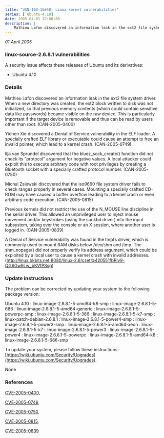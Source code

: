 ```yaml
---
title: "USN-103-1&#58; Linux kernel vulnerabilities"
series: [ ubuntu-4.10]
date: 2005-04-01 12:00:00
description: |
    Mathieu Lafon discovered an information leak in the ext2 file system driver. When a new directory was created, the ext2 block written to disk was not initialized, so that previous memory contents (which could contain sensitive data like passwords) became visible on the raw device. This is particularly important if the target device is removable and thus can be read by users other than root. (CAN-2005-0400)
--- 
```

 
 

*01 April 2005*

### linux-source-2.6.8.1 vulnerabilities

A security issue affects these releases of Ubuntu and its derivatives:

* Ubuntu 4.10

### Details

Mathieu Lafon discovered an information leak in the ext2 file system driver. When a new directory was created, the ext2 block written to disk was not initialized, so that previous memory contents (which could contain sensitive data like passwords) became visible on the raw device. This is particularly important if the target device is removable and thus can be read by users other than root. (CAN-2005-0400)

Yichen Xie discovered a Denial of Service vulnerability in the ELF loader. A specially crafted ELF library or executable could cause an attempt to free an invalid pointer, which lead to a kernel crash. (CAN-2005-0749)

Ilja van Sprundel discovered that the bluez_sock_create() function did not check its &quot;protocol&quot; argument for negative values. A local attacker could exploit this to execute arbitrary code with root privileges by creating a Bluetooth socket with a specially crafted protocol number. (CAN-2005-0750)

Michal Zalewski discovered that the iso9660 file system driver fails to check ranges properly in several cases. Mounting a specially crafted CD-ROM may have caused a buffer overflow leading to a kernel crash or even arbitrary code execution. (CAN-2005-0815)

Previous kernels did not restrict the use of the N_MOUSE line discipline in the serial driver. This allowed an unprivileged user to inject mouse movement and/or keystrokes (using the sunkbd driver) into the input subsystem, taking over the console or an X session, where another user is logged in. (CAN-2005-0839)

A Denial of Service vulnerability was found in the tmpfs driver, which is commonly used to mount RAM disks below /dev/shm and /tmp. The shm_nopage() did not properly verify its address argument, which could be exploited by a local user to cause a kernel crash with invalid addresses. (http://linux.bkbits.net:8080/linux-2.6/cset@420551fbRlv9-QG6Gw9Lw_bKVfPSsg)

### Update instructions

The problem can be corrected by updating your system to the following package version:

Ubuntu 4.10
 : linux-image-2.6.8.1-5-amd64-k8-smp 
 : linux-image-2.6.8.1-5-686 
 : linux-image-2.6.8.1-5-amd64-generic 
 : linux-image-2.6.8.1-5-powerpc-smp 
 : linux-image-2.6.8.1-5-386 
 : linux-image-2.6.8.1-5-k7-smp 
 : linux-patch-debian-2.6.8.1 
 : linux-image-2.6.8.1-5-power4-smp 
 : linux-image-2.6.8.1-5-power3-smp 
 : linux-image-2.6.8.1-5-amd64-xeon 
 : linux-image-2.6.8.1-5-k7 
 : linux-image-2.6.8.1-5-power3 
 : linux-image-2.6.8.1-5-power4 
 : linux-image-2.6.8.1-5-powerpc 
 : linux-image-2.6.8.1-5-amd64-k8 
 : linux-image-2.6.8.1-5-686-smp 

To update your system, please follow these instructions: [https://wiki.ubuntu.com/Security/Upgrades](https://wiki.ubuntu.com/Security/Upgrades).

None

### References

 
 [CVE-2005-0400](http://people.ubuntu.com/~ubuntu-security/cve/CVE-2005-0400), 

 [CVE-2005-0749](http://people.ubuntu.com/~ubuntu-security/cve/CVE-2005-0749), 

 [CVE-2005-0750](http://people.ubuntu.com/~ubuntu-security/cve/CVE-2005-0750), 

 [CVE-2005-0815](http://people.ubuntu.com/~ubuntu-security/cve/CVE-2005-0815), 

 [CVE-2005-0839](http://people.ubuntu.com/~ubuntu-security/cve/CVE-2005-0839)
 

